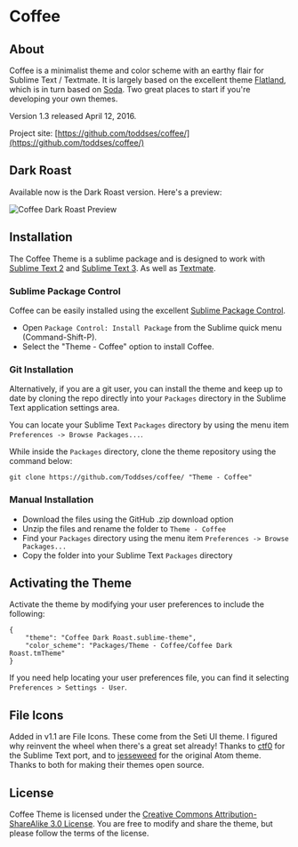 # Coffee

## About

Coffee is a minimalist theme and color scheme with an earthy flair for Sublime Text / Textmate. It is largely based on the excellent theme [Flatland](https://github.com/thinkpixellab/flatland), which is in turn based on [Soda](https://github.com/buymeasoda/soda-theme). Two great places to start if you're developing your own themes.

Version 1.3 released April 12, 2016.

Project site: [https://github.com/toddses/coffee/](https://github.com/toddses/coffee/)

## Dark Roast

Available now is the Dark Roast version. Here's a preview:

![Coffee Dark Roast Preview](https://raw.github.com/toddses/coffee/master/screenshot.png)

## Installation

The Coffee Theme is a sublime package and is designed to work with [Sublime Text 2](http://www.sublimetext.com/2) and [Sublime Text 3](http://www.sublimetext.com/3). As well as [Textmate](http://macromates.com/).

### Sublime Package Control

Coffee can be easily installed using the excellent [Sublime Package Control](https://sublime.wbond.net/).

* Open `Package Control: Install Package` from the Sublime quick menu (Command-Shift-P).
* Select the "Theme - Coffee" option to install Coffee.

### Git Installation

Alternatively, if you are a git user, you can install the theme and keep up to date by cloning the repo directly into your `Packages` directory in the Sublime Text application settings area.

You can locate your Sublime Text `Packages` directory by using the menu item `Preferences -> Browse Packages...`.

While inside the `Packages` directory, clone the theme repository using the command below:

    git clone https://github.com/Toddses/coffee/ "Theme - Coffee"

### Manual Installation

* Download the files using the GitHub .zip download option
* Unzip the files and rename the folder to `Theme - Coffee`
* Find your `Packages` directory using the menu item  `Preferences -> Browse Packages...`
* Copy the folder into your Sublime Text `Packages` directory

## Activating the Theme

Activate the theme by modifying your user preferences to include the following:

    {
        "theme": "Coffee Dark Roast.sublime-theme",
        "color_scheme": "Packages/Theme - Coffee/Coffee Dark Roast.tmTheme"
    }

If you need help locating your user preferences file, you can find it selecting `Preferences > Settings - User`.

## File Icons

Added in v1.1 are File Icons. These come from the Seti UI theme. I figured why reinvent the wheel when there's a great set already! Thanks to [ctf0](https://github.com/ctf0/Seti_ST3) for the Sublime Text port, and to [jesseweed](https://github.com/jesseweed/seti-ui) for the original Atom theme. Thanks to both for making their themes open source.

## License

Coffee Theme is licensed under the [Creative Commons Attribution-ShareAlike 3.0 License](http://creativecommons.org/licenses/by-sa/3.0/). You are free to modify and share the theme, but please follow the terms of the license.
